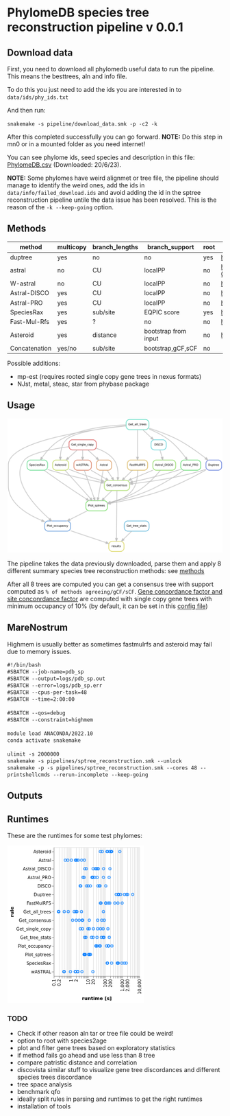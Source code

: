# PhylomeDB species tree reconstruction pipeline v 0.0.1

## Download data

First, you need to download all phylomedb useful data to run the pipeline. This means the besttrees, aln and info file.

To do this you just need to add the ids you are interested in to `data/ids/phy_ids.txt`

And then run:

`snakemake -s pipeline/download_data.smk -p -c2 -k`

After this completed successfully you can go forward. **NOTE:** Do this step in mn0 or in a mounted folder as you need internet!

You can see phylome ids, seed species and description in this file:  [PhylomeDB.csv](data/info/PhylomeDB.csv) (Downloaded: 20/6/23).

**NOTE:** Some phylomes have weird alignmet or tree file, the pipeline should manage to identify the weird ones, add the ids in `data/info/failed_download.ids` and avoid adding the id in the sptree reconstruction pipeline untile the data issue has been resolved. This is the reason of the `-k --keep-going` option.

## Methods

| method        | multicopy | branch_lengths | branch_support       | root | source                                                                         |
| ------------- | --------- | -------------- | -------------------- | ---- | ------------------------------------------------------------------------------ |
| duptree       | yes       | no             | no                   | yes  | https://doi.org/10.1093/bioinformatics/btn230                                  |
| astral        | no        | CU             | localPP              | no   | https://bmcbioinformatics.biomedcentral.com/articles/10.1186/s12859-018-2129-y |
| W-astral      | no        | CU             | localPP              | no   | https://doi.org/10.1093/molbev/msac215                                         |
| Astral-DISCO  | yes       | CU             | localPP              | no   | https://doi.org/10.1093/sysbio/syab070                                         |
| Astral-PRO    | yes       | CU             | localPP              | no   | https://doi.org/10.1093/bioinformatics/btac620                                 |
| SpeciesRax    | yes       | sub/site       | EQPIC score          | yes  | https://doi.org/10.1093/molbev/msab365                                         |
| Fast-Mul-Rfs  | yes       | ?              | no                   | no   | https://doi.org/10.1093/bioinformatics/btaa444                                 |
| Asteroid      | yes       | distance       | bootstrap from input | no   | https://doi.org/10.1093/bioinformatics/btac832                                 |
| Concatenation | yes/no    | sub/site       | bootstrap,gCF,sCF    | no   |                                                                                |

Possible additions:

* mp-est (requires rooted single copy gene trees in nexus formats)
* NJst, metal, steac, star from phybase package


## Usage

![smk_pipeline](data/dags/sptree_reconstruction.png)

The pipeline takes the data previously downloaded, parse them and apply 8 different summary species tree reconstruction methods: see [methods](data/info/methods.csv)

After all 8 trees are computed you can get a consensus tree with support computed as `% of methods agreeing/gCF/sCF`. [Gene concordance factor and site conconrdance factor](http://www.iqtree.org/doc/Concordance-Factor) are computed with single copy gene trees with minimum occupancy of 10% (by default, it can be set in this [config file](data/configs/pdb_config.yml))

## MareNostrum

Highmem is usually better as sometimes fastmulrfs and asteroid may fail due to memory issues.

```
#!/bin/bash    
#SBATCH --job-name=pdb_sp
#SBATCH --output=logs/pdb_sp.out
#SBATCH --error=logs/pdb_sp.err
#SBATCH --cpus-per-task=48
#SBATCH --time=2:00:00

#SBATCH --qos=debug
#SBATCH --constraint=highmem

module load ANACONDA/2022.10
conda activate snakemake

ulimit -s 2000000
snakemake -s pipelines/sptree_reconstruction.smk --unlock
snakemake -p -s pipelines/sptree_reconstruction.smk --cores 48 --printshellcmds --rerun-incomplete --keep-going
```

## Outputs


## Runtimes

These are the runtimes for some test phylomes:

![smk_runtimes](data/img/runtimes.png)


### TODO

* Check if other reason aln tar or tree file could be weird!
* option to root with species2age
* plot and filter gene trees based on exploratory statistics
* if method fails go ahead and use less than 8 tree
* compare patristic distance and correlation
* discovista similar stuff to visualize gene tree discordances and different species trees discordance
* tree space analysis
* benchmark qfo
* ideally split rules in parsing and runtimes to get the right runtimes
* installation of tools

